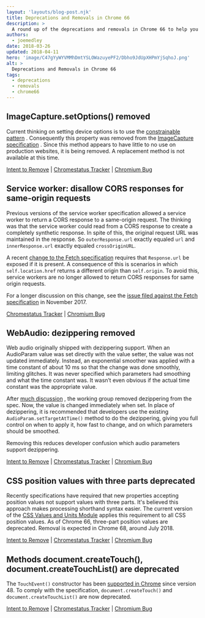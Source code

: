 ```yaml
---
layout: 'layouts/blog-post.njk'
title: Deprecations and Removals in Chrome 66
description: >
  A round up of the deprecations and removals in Chrome 66 to help you plan. In this version, improved service worker security, changes to CSS position values, and more.
authors:
  - joemedley
date: 2018-03-26
updated: 2018-04-11
hero: 'image/C47gYyWYVMMhDmtYSLOWazuyePF2/Dbho9JdUpXHPmYjSqhoJ.png'
alt: >
  Deprecations and Removals in Chrome 66
tags:
  - deprecations
  - removals
  - chrome66
---
```


## ImageCapture.setOptions() removed

Current thinking on setting device options is to use the
[constrainable pattern](https://w3c.github.io/mediacapture-main/archives/20141205/getusermedia.html#constrainable-interface)
. Consequently this property was removed from the
[ImageCapture specification](https://www.w3.org/TR/image-capture/#imagecaptureapi)
. Since this method appears to have little to no use on production websites, it
is being removed. A replacement method is not available at this time.

[Intent to Remove](https://groups.google.com/a/chromium.org/d/topic/blink-dev/tPbZ0eaO-yw/discussion) &#124;
[Chromestatus Tracker](https://www.chromestatus.com/feature/5552970657693696) &#124;
[Chromium Bug](https://bugs.chromium.org/p/chromium/issues/detail?id=771283)

## Service worker: disallow CORS responses for same-origin requests

Previous versions of the service worker specification allowed a service worker
to return a CORS response to a same-origin request. The thinking was that the
service worker could read from a CORS response to create a completely synthetic
response. In spite of this, the original request URL was maintained in the
response. So `outerResponse.url` exactly equaled `url` and `innerResponse.url`
exactly equaled `crossOriginURL`.

A recent [change to the Fetch specification](https://github.com/whatwg/fetch/pull/146)
requires that `Response.url` be exposed if it is present. A consequence of this
is scenarios in which `self.location.href` returns a different origin than
`self.origin`. To avoid this, service workers are no longer allowed to return
CORS responses for same origin requests.

For a longer discussion on this change, see the
[issue filed against the Fetch specification](https://github.com/whatwg/fetch/issues/629)
in November 2017.

[Chromestatus Tracker](https://www.chromestatus.com/feature/5694278818856960) &#124;
[Chromium Bug](https://bugs.chromium.org/p/chromium/issues/detail?id=800234)

## WebAudio: dezippering removed

Web audio originally shipped with dezippering support. When an AudioParam value
was set directly with the value setter, the value was not updated immediately.
Instead, an exponential smoother was applied with a time constant of about 10 ms
so that the change was done smoothly, limiting glitches. It was never specified
which parameters had smoothing and what the time constant was. It wasn’t even
obvious if the actual time constant was the appropriate value.

After [much discussion](https://www.google.com/url?q=https%3A%2F%2Fgithub.com%2FWebAudio%2Fweb-audio-api%2Fissues%2F76&sa=D&sntz=1&usg=AFQjCNGdcDCW3wiMGghiBNln2AT5mjEqpg)
, the working group removed dezippering from the spec. Now, the value is changed
immediately when set. In place of dezippering, it is recommended that developers
use the existing `AudioParam.setTargetAtTime()` method to do the dezippering,
giving you full control on when to apply it, how fast to change, and on which
parameters should be smoothed.

Removing this reduces developer confusion which audio parameters support dezippering.

[Intent to Remove](https://groups.google.com/a/chromium.org/d/topic/blink-dev/YKYRrh0nWMo/discussion) &#124;
[Chromestatus Tracker](https://www.chromestatus.com/feature/5287995770929152) &#124;
[Chromium Bug](http://crbug.com/496282)

## CSS position values with three parts deprecated

Recently specifications have required that new properties accepting position
values not support values with three parts. It's believed this approach makes
processing shorthand syntax easier. The current version of the
[CSS Values and Units Module](https://drafts.csswg.org/css-values-4) applies
this requirement to all CSS position values. As of Chrome 66, three-part
position values are deprecated. Removal is expected in Chrome 68, around July 2018.

[Intent to Remove](https://groups.google.com/a/chromium.org/d/topic/blink-dev/oBKMVCOX1sY/discussion) &#124;
[Chromestatus Tracker](https://www.chromestatus.com/feature/5116559680864256) &#124;
[Chromium Bug](https://bugs.chromium.org/p/chromium/issues/detail?id=804187)

## Methods document.createTouch(), document.createTouchList() are deprecated

The `TouchEvent()` constructor has been
[supported in Chrome](https://developer.mozilla.org/docs/Web/API/TouchEvent/TouchEvent#Browser_compatibility)
since version 48. To comply with the specification, `document.createTouch()` and
`document.createTouchList()` are now deprecated.

[Intent to Remove](https://groups.google.com/a/chromium.org/d/topic/blink-dev/GLbUpUUnQzc/discussion) &#124;
[Chromestatus Tracker](https://www.chromestatus.com/feature/5668612064935936) &#124;
[Chromium Bug](https://crbug.com/518868)
